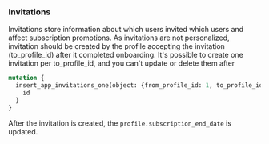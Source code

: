 ### Invitations

Invitations store information about which users invited which users and affect subscription promotions. 
As invitations are not personalized, invitation should be created by the profile accepting the invitation (to_profile_id) after it completed onboarding.
It's possible to create one invitation per to_profile_id, and you can't update or delete them after

```graphql
mutation {
  insert_app_invitations_one(object: {from_profile_id: 1, to_profile_id: 2}) {
    id
  }
}
```

After the invitation is created, the `profile.subscription_end_date` is updated.